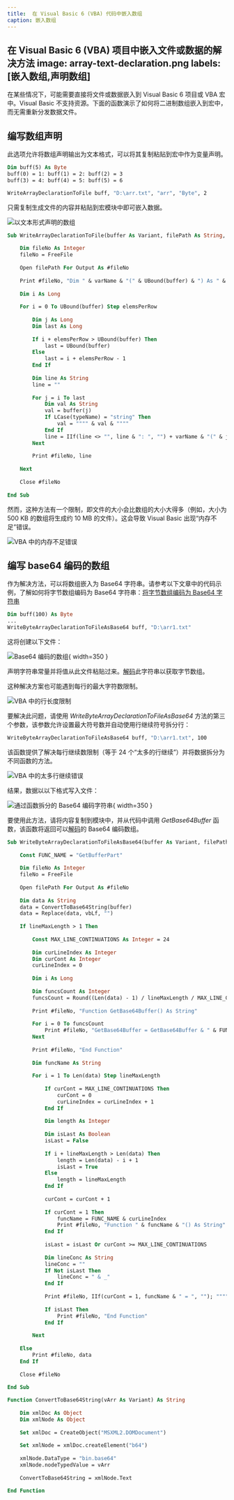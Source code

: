 ```yaml
---
title:  在 Visual Basic 6 (VBA) 代码中嵌入数组
caption: 嵌入数组
---
```

 在 Visual Basic 6 (VBA) 项目中嵌入文件或数据的解决方法
image: array-text-declaration.png
labels: [嵌入数组,声明数组]
---

在某些情况下，可能需要直接将文件或数据嵌入到 Visual Basic 6 项目或 VBA 宏中。Visual Basic 不支持资源。下面的函数演示了如何将二进制数组嵌入到宏中，而无需重新分发数据文件。

## 编写数组声明

此选项允许将数组声明输出为文本格式，可以将其复制粘贴到宏中作为变量声明。

```vb
Dim buff(5) As Byte
buff(0) = 1: buff(1) = 2: buff(2) = 3
buff(3) = 4: buff(4) = 5: buff(5) = 6

WriteArrayDeclarationToFile buff, "D:\arr.txt", "arr", "Byte", 2
```

只需复制生成文件的内容并粘贴到宏模块中即可嵌入数据。

![以文本形式声明的数组](array-text-declaration.png)

```vb
Sub WriteArrayDeclarationToFile(buffer As Variant, filePath As String, varName As String, typeName As String, Optional elemsPerRow As Integer = 10)
    
    Dim fileNo As Integer
    fileNo = FreeFile
    
    Open filePath For Output As #fileNo
    
    Print #fileNo, "Dim " & varName & "(" & UBound(buffer) & ") As " & typeName
    
    Dim i As Long
    
    For i = 0 To UBound(buffer) Step elemsPerRow
        
        Dim j As Long
        Dim last As Long
        
        If i + elemsPerRow > UBound(buffer) Then
            last = UBound(buffer)
        Else
            last = i + elemsPerRow - 1
        End If
        
        Dim line As String
        line = ""
        
        For j = i To last
            Dim val As String
            val = buffer(j)
            If LCase(typeName) = "string" Then
                val = """" & val & """"
            End If
            line = IIf(line <> "", line & ": ", "") + varName & "(" & j & ")=" & val
        Next
        
        Print #fileNo, line
        
    Next
    
    Close #fileNo
    
End Sub
```

然而，这种方法有一个限制，即文件的大小会比数组的大小大得多（例如，大小为 500 KB 的数组将生成约 10 MB 的文件）。这会导致 Visual Basic 出现“内存不足”错误。

![VBA 中的内存不足错误](vba-out-of-memory-error.png)

## 编写 base64 编码的数组

作为解决方法，可以将数组嵌入为 Base64 字符串。请参考以下文章中的代码示例，了解如何将字节数组编码为 Base64 字符串：[将字节数组编码为 Base64 字符串](/docs/codestack/visual-basic/algorithms/data/encoding/base64#encode)

```vb
Dim buff(100) As Byte
...
WriteByteArrayDeclarationToFileAsBase64 buff, "D:\arr1.txt"
```

这将创建以下文件：

![Base64 编码的数组](array-base64-encoded.png){ width=350 }

声明字符串常量并将值从此文件粘贴过来。[解码](/docs/codestack/visual-basic/algorithms/data/encoding/base64#decode)此字符串以获取字节数组。

这种解决方案也可能遇到每行的最大字符数限制。

![VBA 中的行长度限制](vba-line-length-limitation.png)

要解决此问题，请使用 *WriteByteArrayDeclarationToFileAsBase64* 方法的第三个参数，该参数允许设置最大符号数并自动使用行继续符号拆分行：

```vb
WriteByteArrayDeclarationToFileAsBase64 buff, "D:\arr1.txt", 100
```

该函数提供了解决每行继续数限制（等于 24 个“太多的行继续”）并将数据拆分为不同函数的方法。

![VBA 中的太多行继续错误](too-many-line-continuations.png)

结果，数据以以下格式写入文件：

![通过函数拆分的 Base64 编码字符串](vba-array-split-by-functions.png){ width=350 }

要使用此方法，请将内容复制到模块中，并从代码中调用 *GetBase64Buffer* 函数，该函数将返回可以[解码](/docs/codestack/visual-basic/algorithms/data/encoding/base64#decode)的 Base64 编码数组。

```vb
Sub WriteByteArrayDeclarationToFileAsBase64(buffer As Variant, filePath As String, Optional lineMaxLength As Integer = -1)
    
    Const FUNC_NAME = "GetBufferPart"
    
    Dim fileNo As Integer
    fileNo = FreeFile
    
    Open filePath For Output As #fileNo
        
    Dim data As String
    data = ConvertToBase64String(buffer)
    data = Replace(data, vbLf, "")
    
    If lineMaxLength > 1 Then
            
        Const MAX_LINE_CONTINUATIONS As Integer = 24
        
        Dim curLineIndex As Integer
        Dim curCont As Integer
        curLineIndex = 0
        
        Dim i As Long
        
        Dim funcsCount As Integer
        funcsCount = Round((Len(data) - 1) / lineMaxLength / MAX_LINE_CONTINUATIONS) - 1
        
        Print #fileNo, "Function GetBase64Buffer() As String"
                
        For i = 0 To funcsCount
            Print #fileNo, "GetBase64Buffer = GetBase64Buffer & " & FUNC_NAME & i & "()"
        Next
        
        Print #fileNo, "End Function"
        
        Dim funcName As String
        
        For i = 1 To Len(data) Step lineMaxLength
            
            If curCont = MAX_LINE_CONTINUATIONS Then
                curCont = 0
                curLineIndex = curLineIndex + 1
            End If
            
            Dim length As Integer
        
            Dim isLast As Boolean
            isLast = False
            
            If i + lineMaxLength > Len(data) Then
                length = Len(data) - i + 1
                isLast = True
            Else
                length = lineMaxLength
            End If
            
            curCont = curCont + 1
            
            If curCont = 1 Then
                funcName = FUNC_NAME & curLineIndex
                Print #fileNo, "Function " & funcName & "() As String"
            End If
            
            isLast = isLast Or curCont >= MAX_LINE_CONTINUATIONS
            
            Dim lineConc As String
            lineConc = ""
            If Not isLast Then
                lineConc = " & _"
            End If
            
            Print #fileNo, IIf(curCont = 1, funcName & " = ", ""); """" & Mid(data, i, length) & """" & lineConc
            
            If isLast Then
                Print #fileNo, "End Function"
            End If
            
        Next
        
    Else
        Print #fileNo, data
    End If
    
    Close #fileNo
    
End Sub

Function ConvertToBase64String(vArr As Variant) As String
    
    Dim xmlDoc As Object
    Dim xmlNode As Object
    
    Set xmlDoc = CreateObject("MSXML2.DOMDocument")
    
    Set xmlNode = xmlDoc.createElement("b64")
    
    xmlNode.DataType = "bin.base64"
    xmlNode.nodeTypedValue = vArr
    
    ConvertToBase64String = xmlNode.Text
    
End Function
```